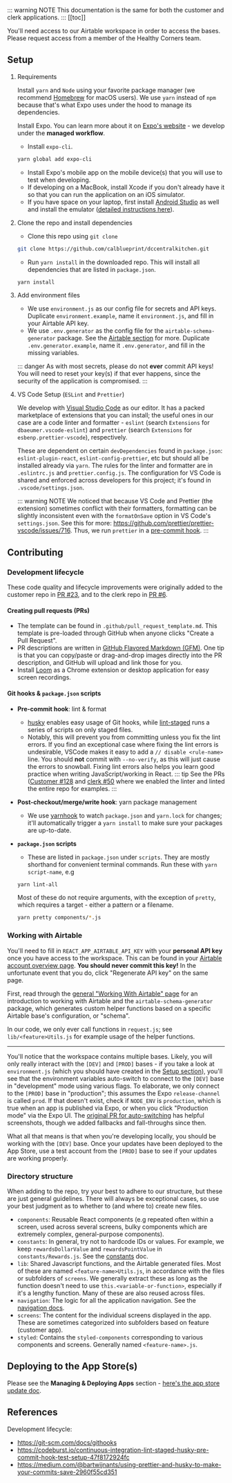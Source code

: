 <!-- Embedded with the <Content/> Vue component into Customer/Clerk sections -->

::: warning NOTE
This documentation is the same for both the customer and clerk applications.
:::
[[toc]]

You'll need access to our Airtable workspace in order to access the bases. Please request access from a member of the Healthy Corners team.

## Setup

1. Requirements

   Install `yarn` and `Node` using your favorite package manager (we recommend [Homebrew](https://brew.sh/) for macOS users). We use `yarn` instead of `npm` because that's what Expo uses under the hood to manage its dependencies.

   Install Expo. You can learn more about it on [Expo's website](https://docs.expo.io/guides/) - we develop under the **managed workflow**.

   - Install `expo-cli`.

   ```bash
   yarn global add expo-cli
   ```

   - Install Expo's mobile app on the mobile device(s) that you will use to test when developing.
   - If developing on a MacBook, install Xcode if you don't already have it so that you can run the application on an iOS simulator.
   - If you have space on your laptop, first install [Android Studio](https://developer.android.com/studio) as well and install the emulator ([detailed instructions here](https://developer.android.com/studio/run/emulator)).

2. Clone the repo and install dependencies

   - Clone this repo using `git clone`

   ```bash
   git clone https://github.com/calblueprint/dccentralkitchen.git
   ```

   - Run `yarn install` in the downloaded repo. This will install all dependencies that are listed in `package.json`.

   ```bash
   yarn install
   ```

3. Add environment files

   - We use `environment.js` as our config file for secrets and API keys. Duplicate `environment.example`, name it `environment.js`, and fill in your Airtable API key.
   - We use `.env.generator` as the config file for the `airtable-schema-generator` package. See the [Airtable section](#working-with-airtable) for more. Duplicate `.env.generator.example`, name it `.env.generator`, and fill in the missing variables.

   ::: danger
   As with most secrets, please do not **ever** commit API keys! You will need to reset your key(s) if that ever happens, since the security of the application is compromised.
   :::

4. VS Code Setup (`ESLint` and `Prettier`)

   We develop with [Visual Studio Code](https://code.visualstudio.com/) as our editor. It has a packed marketplace of extensions that you can install; the useful ones in our case are a code linter and formatter - `eslint` (search `Extensions` for `dbaeumer.vscode-eslint`) and `prettier` (search `Extensions` for `esbenp.prettier-vscode`), respectively.

   These are dependent on certain `devDependencies` found in `package.json`: `eslint-plugin-react`, `eslint-config-prettier`, etc but should all be installed already via `yarn`.
   The rules for the linter and formatter are in `.eslintrc.js` and `prettier.config.js`. The configuration for VS Code is shared and enforced across developers for this project; it's found in `.vscode/settings.json`.

   ::: warning NOTE
   We noticed that because VS Code and Prettier (the extension) sometimes conflict with their formatters, formatting can be slightly inconsistent even with the `formatOnSave` option in VS Code's `settings.json`. See this for more: <https://github.com/prettier/prettier-vscode/issues/716>. Thus, we run `prettier` in a [pre-commit hook](#git-hooks-packagejson-scripts).
   :::

## Contributing

### Development lifecycle

These code quality and lifecycle improvements were originally added to the customer repo in [PR #23](https://github.com/calblueprint/dccentralkitchen/pull/23), and to the clerk repo in [PR #6](https://github.com/calblueprint/dccentralkitchen-clerks/pull/6).

#### Creating pull requests (PRs)

- The template can be found in `.github/pull_request_template.md`. This template is pre-loaded through GitHub when anyone clicks "Create a Pull Request".
- PR descriptions are written in [GitHub Flavored Markdown (GFM)](https://help.github.com/en/github/writing-on-github/basic-writing-and-formatting-syntax). One tip is that you can copy/paste or drag-and-drop images directly into the PR description, and GitHub will upload and link those for you.
- Install [Loom](https://www.loom.com/) as a Chrome extension or desktop application for easy screen recordings.

#### Git hooks & `package.json` scripts

- **Pre-commit hook**: lint & format

  - [husky](https://www.npmjs.com/package/husky) enables easy usage of Git hooks, while [lint-staged](https://github.com/okonet/lint-staged) runs a series of scripts on only staged files.
  - Notably, this will prevent you from committing unless you fix the lint errors. If you find an exceptional case where fixing the lint errors is undesirable, VSCode makes it easy to add a `// disable <rule-name>` line. You should **not** commit with `--no-verify`, as this will just cause the errors to snowball. Fixing lint errors also helps you learn good practice when writing JavaScript/working in React.
    ::: tip
    See the PRs ([Customer #128](https://github.com/calblueprint/dccentralkitchen/pull/128) and [clerk #50](https://github.com/calblueprint/dccentralkitchen-clerks/pull/50) where we enabled the linter and linted the entire repo for examples.
    :::

- **Post-checkout/merge/write hook**: yarn package management

  - We use [yarnhook](https://github.com/frontsideair/yarnhook) to watch `package.json` and `yarn.lock` for changes; it'll automatically trigger a `yarn install` to make sure your packages are up-to-date.

- **`package.json` scripts**

  - These are listed in `package.json` under `scripts`. They are mostly shorthand for convenient terminal commands. Run these with `yarn script-name`, e.g

  ```bash
  yarn lint-all
  ```

  Most of these do not require arguments, with the exception of `pretty`, which requires a target - either a pattern or a filename.

  ```bash
  yarn pretty components/*.js
  ```

### Working with Airtable

You'll need to fill in `REACT_APP_AIRTABLE_API_KEY` with your **personal API key** once you have access to the workspace. This can be found in your [Airtable account overview page](https://airtable.com/account). **You should never commit this key!** In the unfortunate event that you do, click "Regenerate API key" on the same page.

First, read through the [general "Working With Airtable" page](../shared/airtable) for an introduction to working with Airtable and the `airtable-schema-generator` package, which generates custom helper functions based on a specific Airtable base's configuration, or "schema".

In our code, we only ever call functions in `request.js`; see `lib/<feature>Utils.js` for example usage of the helper functions.

---

You'll notice that the workspace contains multiple bases. Likely, you will only really interact with the `[DEV]` and `[PROD]` bases - if you take a look at `environment.js` (which you should have created in the [Setup section](#setup)), you'll see that the environment variables auto-switch to connect to the `[DEV]` base in "development" mode using various flags. To elaborate, we only connect to the `[PROD]` base in "production"; this assumes the Expo `release-channel` is called `prod`. If that doesn't exist, check if `NODE_ENV` is `production`, which is true when an app is published via Expo, or when you click "Production mode" via the Expo UI. The [original PR for auto-switching](https://github.com/calblueprint/dccentralkitchen/pull/95) has helpful screenshots, though we added fallbacks and fall-throughs since then.

What all that means is that when you're developing locally, you should be working with the `[DEV]` base. Once your updates have been deployed to the App Store, use a test account from the `[PROD]` base to see if your updates are working properly.

### Directory structure

When adding to the repo, try your best to adhere to our structure, but these are just general guidelines. There will always be exceptional cases, so use your best judgment as to whether to (and where to) create new files.

- `components`: Reusable React components (e.g repeated often within a screen, used across several screens, bulky components which are extremely complex, general-purpose components).
- `constants`: In general, try not to hardcode IDs or values. For example, we keep `rewardsDollarValue` and `rewardsPointValue` in `constants/Rewards.js`. See the [constants](./constants.md) doc.
- `lib`: Shared Javascript functions, and the Airtable generated files. Most of these are named `<feature-name>Utils.js`, in accordance with the files or subfolders of `screens`. We generally extract these as long as the function doesn't need to use `this.<variable-or-function>`, especially if it's a lengthy function. Many of these are also reused across files.
- `navigation`: The logic for all the application navigation. See the [navigation docs](./navigation.md).
- `screens`: The content for the individual screens displayed in the app. These are sometimes categorized into subfolders based on feature (customer app).
- `styled`: Contains the `styled-components` corresponding to various components and screens. Generally named `<feature-name>.js`.

## Deploying to the App Store(s)

Please see the **Managing & Deploying Apps** section - [here's the app store update doc](../shared/deployingupdates.md).

## References

Development lifecycle:

- <https://git-scm.com/docs/githooks>
- <https://codeburst.io/continuous-integration-lint-staged-husky-pre-commit-hook-test-setup-47f8172924fc>
- <https://medium.com/@bartwijnants/using-prettier-and-husky-to-make-your-commits-save-2960f55cd351>
